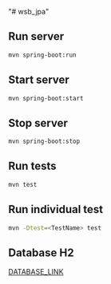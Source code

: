 "# wsb_jpa" 

## Run server
```bash
mvn spring-boot:run
```

## Start server
```bash
mvn spring-boot:start
```

## Stop server
```bash
mvn spring-boot:stop
```

## Run tests
```bash
mvn test
```

## Run individual test
```bash
mvn -Dtest=<TestName> test
```
## Database H2
[DATABASE_LINK](http://localhost:8091/h2/)